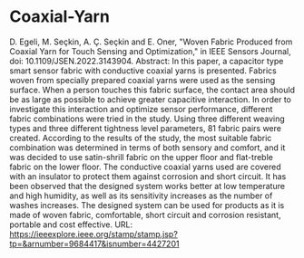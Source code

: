 # Coaxial-Yarn

D. Egeli, M. Seçkin, A. Ç. Seçkin and E. Oner, "Woven Fabric Produced from Coaxial Yarn for Touch Sensing and Optimization," in IEEE Sensors Journal, doi: 10.1109/JSEN.2022.3143904.
Abstract: In this paper, a capacitor type smart sensor fabric with conductive coaxial yarns is presented. Fabrics woven from specially prepared coaxial yarns were used as the sensing surface. When a person touches this fabric surface, the contact area should be as large as possible to achieve greater capacitive interaction. In order to investigate this interaction and optimize sensor performance, different fabric combinations were tried in the study. Using three different weaving types and three different tightness level parameters, 81 fabric pairs were created. According to the results of the study, the most suitable fabric combination was determined in terms of both sensory and comfort, and it was decided to use satin-shrill fabric on the upper floor and flat-treble fabric on the lower floor. The conductive coaxial yarns used are covered with an insulator to protect them against corrosion and short circuit. It has been observed that the designed system works better at low temperature and high humidity, as well as its sensitivity increases as the number of washes increases. The designed system can be used for products as it is made of woven fabric, comfortable, short circuit and corrosion resistant, portable and cost effective.
URL: https://ieeexplore.ieee.org/stamp/stamp.jsp?tp=&arnumber=9684417&isnumber=4427201

